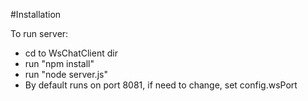 #Installation

To run server:
* cd to WsChatClient dir 
* run "npm install" 
* run "node server.js"
* By default runs on port 8081, if need to change, set config.wsPort
